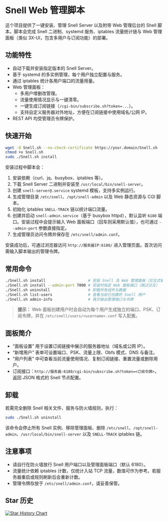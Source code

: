 # Snell Web 管理脚本

这个项目提供了一键安装、管理 Snell Server 以及附带 Web 管理后台的 Shell 脚本。脚本会完成 Snell 二进制、systemd 服务、iptables 流量统计链与 Web 管理面板（类似 3X-UI，包含多用户与订阅功能）的部署。

## 功能特性

- 自动下载并安装指定版本的 Snell Server。
- 基于 systemd 的多实例管理，每个用户独立配置与服务。 
- 通过 iptables 统计各用户端口的流量用量。
- Web 管理面板：
  - 多用户增删改管理。
  - 流量使用情况显示与一键清零。
  - 一键生成订阅链接（`/cgi-bin/subscribe.sh?token=...`）。
  - 支持自定义服务器对外地址，方便在订阅链接中使用域名/公网 IP。
- REST API 均受管理员令牌保护。

## 快速开始

```bash
wget -O Snell.sh --no-check-certificate https://your.domain/Snell.sh
chmod +x Snell.sh
sudo ./Snell.sh install
```

安装过程中脚本会：

1. 安装依赖（curl、jq、busybox、iptables 等）。
2. 下载 Snell Server 二进制并安装至 `/usr/local/bin/snell-server`。
3. 创建 `snell-server@.service` systemd 模板，支持多实例运行。
4. 生成管理目录 `/etc/snell`、`/opt/snell-admin` 以及 Web 静态资源与 CGI 脚本。
5. 初始化 iptables `SNELL-TRACK` 链以统计端口流量。
6. 创建并启动 `snell-admin.service`（基于 busybox httpd），默认监听 `6180` 端口。安装过程中会提示输入 Web 面板端口（回车则采用默认值），也可通过 `--admin-port` 参数直接指定。
7. 生成管理员访问令牌并保存在 `/etc/snell/admin.conf`。

安装成功后，可通过浏览器访问 `http://服务器IP:6180/` 进入管理页面。首次访问需输入脚本输出的管理令牌。

## 常用命令

```bash
./Snell.sh install                   # 安装 Snell 及 Web 管理面板（交互式输入面板端口）
./Snell.sh install --admin-port 7000 # 安装时指定 Web 面板端口（跳过交互）
./Snell.sh uninstall                 # 卸载所有组件与数据
./Snell.sh list-users                # 查看当前已创建的 Snell 用户
./Snell.sh admin-info                # 再次输出管理端口与令牌
```

> **提示：** Web 面板创建用户时会自动为每个用户生成独立的端口、PSK、订阅令牌，并在 `/etc/snell/users/<username>.conf` 写入配置。

## 面板简介

- “面板设置” 用于设置订阅链接中展示的服务器地址（域名或公网 IP）。
- “新增用户” 表单可设置端口、PSK、流量上限、Obfs 模式、DNS 与备注。
- “用户列表” 中可查看当前流量使用情况、复制订阅链接、重置流量或删除用户。
- 订阅接口：`http://服务器:6180/cgi-bin/subscribe.sh?token=<订阅令牌>`，返回 JSON 格式的 Snell 节点配置。

## 卸载

若需完全删除 Snell 相关文件、服务与防火墙规则，执行：

```bash
sudo ./Snell.sh uninstall
```

该命令会停止所有 Snell 实例、移除管理面板、删除 `/etc/snell`、`/opt/snell-admin`、`/usr/local/bin/snell-server` 以及 `SNELL-TRACK` iptables 链。

## 注意事项

- 请自行在防火墙放行 Snell 用户端口以及管理面板端口（默认 6180）。
- 流量统计依赖 iptables 计数，仅统计入站 TCP 流量，数值可作为参考。若服务器重启或规则刷新后会重新计数。
- 管理令牌存放于 `/etc/snell/admin.conf`，请妥善保管。

## Star 历史

[![Star History Chart](https://api.star-history.com/svg?repos=xOS/Snell&type=Date)](https://www.star-history.com/#xOS/Snell&Date)
